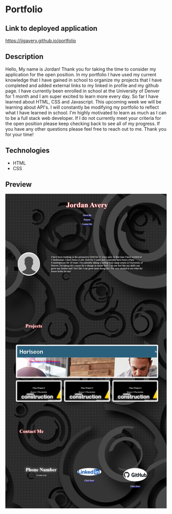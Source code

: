 # **Portfolio**

## **Link to deployed application**
https://jjgavery.github.io/portfolio

## **Description**
Hello, My name is Jordan! Thank you for taking the time to consider my application for the open position. In my portfolio I have used my current knowledge that I have gained in school to organize my projects that I have completed and added external links to my linked in profile and my github page. I have currently been enrolled in school at the University of Denver for 1 month and I am super excited to learn more every day. So far I have learned about HTML, CSS and Javascript. This upcoming week we will be learning about API's. I will constantly be modifying my portfolio to reflect what I have learned in school. I'm highly motivated to learn as much as I can to be a full stack web developer. If I do not currently meet your criteria for the open position please keep checking back to see all of my progress. If you have any other questions please feel free to reach out to me. Thank you for your time!

## **Technologies**
- HTML
- CSS

## **Preview**
![Jordan Avery Portfolio Screenshot](./assets/images/portfolio-screenshot-1.10.23.png)